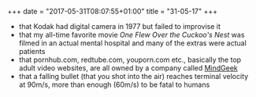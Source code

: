 +++
date = "2017-05-31T08:07:55+01:00"
title = "31-05-17"
+++

* that Kodak had digital camera in 1977 but failed to improvise it
* that my all-time favorite movie _One Flew Over the Cuckoo's Nest_ was filmed in an actual mental hospital and many of the extras were actual patients 
* that pornhub.com, redtube.com, youporn.com etc., basically the top adult video websites, are all owned by a company called [MindGeek](https://en.wikipedia.org/wiki/MindGeek)
* that a falling bullet (that you shot into the air) reaches terminal velocity at 90m/s, more than enough (60m/s) to be fatal to humans
